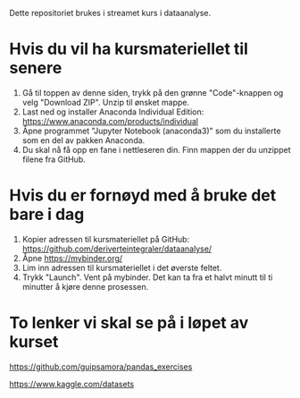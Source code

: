 Dette repositoriet brukes i streamet kurs i dataanalyse.

# Hvis du vil ha kursmateriellet til senere
1. Gå til toppen av denne siden, trykk på den grønne "Code"-knappen og velg "Download ZIP". Unzip til ønsket mappe.
2. Last ned og installer Anaconda Individual Edition: https://www.anaconda.com/products/individual
3. Åpne programmet "Jupyter Notebook (anaconda3)" som du installerte som en del av pakken Anaconda.
4. Du skal nå få opp en fane i nettleseren din. Finn mappen der du unzippet filene fra GitHub.

# Hvis du er fornøyd med å bruke det bare i dag
1. Kopier adressen til kursmateriellet på GitHub: https://github.com/deriverteintegraler/dataanalyse/
2. Åpne https://mybinder.org/
3. Lim inn adressen til kursmateriellet i det øverste feltet.
4. Trykk "Launch". Vent på mybinder. Det kan ta fra et halvt minutt til ti minutter å kjøre denne prosessen.

# To lenker vi skal se på i løpet av kurset

https://github.com/guipsamora/pandas_exercises

https://www.kaggle.com/datasets
